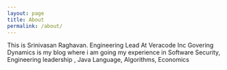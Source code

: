 ```yaml
---
layout: page
title: About
permalink: /about/
---
```

This is Srinivasan Raghavan. Engineering Lead At Veracode Inc 
Govering Dynamics is my blog where i am going my experience in 
Software Security, Engineering leadership , Java Language, Algorithms,
Economics